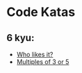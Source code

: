 # Code Katas

## 6 kyu:

- [Who likes it?](./who-likes-it/README.md)
- [Multiples of 3 or 5](./multiples-of-3-or-5/README.md)
